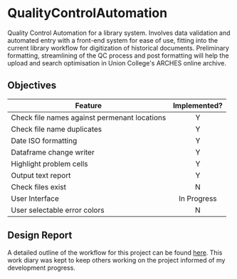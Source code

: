 # QualityControlAutomation
Quality Control Automation for a library system. Involves data validation and automated entry with a front-end system for ease of use, fitting into the current library workflow for digitization of historical documents. Preliminary formatting, streamlining of the QC process and post formatting will help the upload and search optimisation in Union College's ARCHES online archive.

## Objectives
|Feature|Implemented?|
|--------|:--------:|
|Check file names against permenant locations|Y|
|Check file name duplicates|Y|
|Date ISO formatting|Y|
|Dataframe change writer|Y|
|Highlight problem cells|Y|
|Output text report|Y|
|Check files exist|N|
|User Interface|In Progress|
|User selectable error colors|N|

## Design Report
A detailed outline of the workflow for this project can be found [here](DesignReport.md). This work diary was kept to keep others working on the project informed of my development progress.

